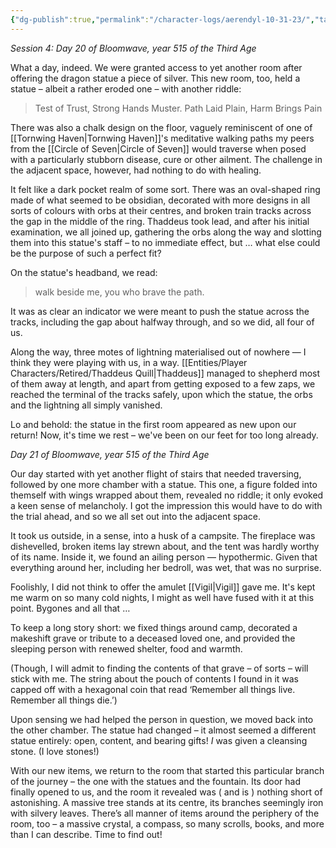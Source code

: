 ```yaml
---
{"dg-publish":true,"permalink":"/character-logs/aerendyl-10-31-23/","tags":["Plot","Campaign"]}
---
```



*Session 4: Day 20 of Bloomwave, year 515 of the Third Age*

What a day, indeed. We were granted access to yet another room after offering the dragon statue a piece of silver. This new room, too, held a statue – albeit a rather eroded one – with another riddle:

> Test of Trust, Strong Hands Muster. Path Laid Plain, Harm Brings Pain

There was also a chalk design on the floor, vaguely reminiscent of one of [[Tornwing Haven\|Tornwing Haven]]'s meditative walking paths my peers from the [[Circle of Seven\|Circle of Seven]] would traverse when posed with a particularly stubborn disease, cure or other ailment. The challenge in the adjacent space, however, had nothing to do with healing.

It felt like a dark pocket realm of some sort. There was an oval-shaped ring made of what seemed to be obsidian, decorated with more designs in all sorts of colours with orbs at their centres, and broken train tracks across the gap in the middle of the ring. Thaddeus took lead, and after his initial examination, we all joined up, gathering the orbs along the way and slotting them into this statue's staff – to no immediate effect, but … what else could be the purpose of such a perfect fit?

On the statue's headband, we read: 
> walk beside me, you who brave the path. 

It was as clear an indicator we were meant to push the statue across the tracks, including the gap about halfway through, and so we did, all four of us.

Along the way, three motes of lightning materialised out of nowhere — I think they were playing with us, in a way. [[Entities/Player Characters/Retired/Thaddeus Quill\|Thaddeus]] managed to shepherd most of them away at length, and apart from getting exposed to a few zaps, we reached the terminal of the tracks safely, upon which the statue, the orbs and the lightning all simply vanished.

Lo and behold: the statue in the first room appeared as new upon our return! Now, it's time we rest – we've been on our feet for too long already.

*Day 21 of Bloomwave, year 515 of the Third Age*

Our day started with yet another flight of stairs that needed traversing, followed by one more chamber with a statue. This one, a figure folded into themself with wings wrapped about them, revealed no riddle; it only evoked a keen sense of melancholy. I got the impression this would have to do with the trial ahead, and so we all set out into the adjacent space.

It took us outside, in a sense, into a husk of a campsite. The fireplace was dishevelled, broken items lay strewn about, and the tent was hardly worthy of its name. Inside it, we found an ailing person — hypothermic. Given that everything around her, including her bedroll, was wet, that was no surprise.

Foolishly, I did not think to offer the amulet [[Vigil\|Vigil]] gave me. It's kept me warm on so many cold nights, I might as well have fused with it at this point. Bygones and all that …

To keep a long story short: we fixed things around camp, decorated a makeshift grave or tribute to a deceased loved one, and provided the sleeping person with renewed shelter, food and warmth.

(Though, I will admit to finding the contents of that grave – of sorts – will stick with me. The string about the pouch of contents I found in it was capped off with a hexagonal coin that read ‘Remember all things live. Remember all things die.’)

Upon sensing we had helped the person in question, we moved back into the other chamber. The statue had changed – it almost seemed a different statue entirely: open, content, and bearing gifts! _I_ was given a cleansing stone. (I love stones!)

With our new items, we return to the room that started this particular branch of the journey – the one with the statues and the fountain. Its door had finally opened to us, and the room it revealed was ( and is ) nothing short of astonishing. A massive tree stands at its centre, its branches seemingly iron with silvery leaves. There’s all manner of items around the periphery of the room, too – a massive crystal, a compass, so many scrolls, books, and more than I can describe. Time to find out!
